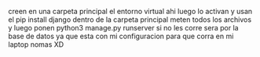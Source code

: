 creen en una carpeta principal el entorno virtual ahi luego lo activan y usan el pip install django
dentro de la carpeta principal meten todos los archivos 
y luego ponen python3 manage.py runserver
si no les corre sera por la base de datos ya que esta con mi configuracion para que corra en mi laptop nomas XD
